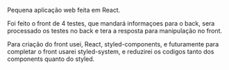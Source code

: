Pequena aplicação web feita em React.

Foi feito o front de 4 testes, que mandará informaçoes para o back, sera processado os testes no back e tera a resposta para manipulação no front.

Para criação do front usei, React, styled-components, e futuramente para completar o front usarei styled-system, e reduzirei os codigos tanto dos components quanto do styled.

